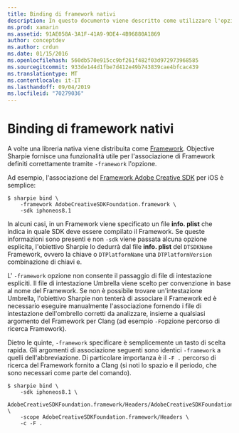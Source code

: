 ```yaml
---
title: Binding di framework nativi
description: In questo documento viene descritto come utilizzare l'opzione Objective Sharpie-Framework per creare un'associazione a una libreria distribuita come Framework.
ms.prod: xamarin
ms.assetid: 91AE058A-3A1F-41A9-9DE4-4B96880A1869
author: conceptdev
ms.author: crdun
ms.date: 01/15/2016
ms.openlocfilehash: 560db570e915cc9bf261f482f03d972973968585
ms.sourcegitcommit: 933de144d1fbe7d412e49b743839cae4bfcac439
ms.translationtype: MT
ms.contentlocale: it-IT
ms.lasthandoff: 09/04/2019
ms.locfileid: "70279036"
---
```

# <a name="binding-native-frameworks"></a>Binding di framework nativi

A volte una libreria nativa viene distribuita come [Framework](https://developer.apple.com/library/mac/documentation/MacOSX/Conceptual/BPFrameworks/Concepts/WhatAreFrameworks.html). Objective Sharpie fornisce una funzionalità utile per l'associazione di Framework definiti correttamente tramite `-framework` l'opzione.

Ad esempio, l'associazione del [Framework Adobe Creative SDK](https://creativesdk.adobe.com/downloads.html) per iOS è semplice:

```
$ sharpie bind \
    -framework AdobeCreativeSDKFoundation.framework \
    -sdk iphoneos8.1
```

In alcuni casi, in un Framework viene specificato un file **info. plist** che indica in quale SDK deve essere compilato il Framework. Se queste informazioni sono presenti e non `-sdk` viene passata alcuna opzione esplicita, l'obiettivo Sharpie lo dedurrà dal file **info. plist** del `DTSDKName` Framework, ovvero la chiave o `DTPlatformName` una `DTPlatformVersion` combinazione di chiavi e.

L' `-framework` opzione non consente il passaggio di file di intestazione espliciti. Il file di intestazione Umbrella viene scelto per convenzione in base al nome del Framework. Se non è possibile trovare un'intestazione Umbrella, l'obiettivo Sharpie non tenterà di associare il Framework ed è necessario eseguire manualmente l'associazione fornendo i file di intestazione dell'ombrello corretti da analizzare, insieme a qualsiasi argomento del Framework per Clang (ad esempio `-F`opzione percorso di ricerca Framework).

Dietro le quinte, `-framework` specificare è semplicemente un tasto di scelta rapida. Gli argomenti di associazione seguenti sono identici `-framework` a quelli dell'abbreviazione.
Di particolare importanza è il `-F .` percorso di ricerca del Framework fornito a Clang (si noti lo spazio e il periodo, che sono necessari come parte del comando).

```
$ sharpie bind \
    -sdk iphoneos8.1 \
    AdobeCreativeSDKFoundation.framework/Headers/AdobeCreativeSDKFoundation.h \
    -scope AdobeCreativeSDKFoundation.framework/Headers \
    -c -F .
```
